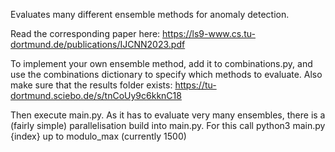 Evaluates many different ensemble methods for anomaly detection.

Read the corresponding paper here: https://ls9-www.cs.tu-dortmund.de/publications/IJCNN2023.pdf

To implement your own ensemble method, add it to combinations.py, and use the combinations dictionary to specify which methods to evaluate.
Also make sure that the results folder exists: https://tu-dortmund.sciebo.de/s/tnCoUy9c6kknC18

Then execute main.py. As it has to evaluate very many ensembles, there is a (fairly simple) parallelisation build into main.py. For this call python3 main.py {index} up to modulo_max (currently 1500)
